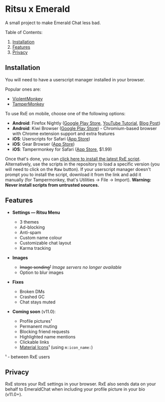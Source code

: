 # Ritsu x Emerald

A small project to make Emerald Chat less bad.

Table of Contents:
1. [Installation](#installation)
2. [Features](#features)
3. [Privacy](#privacy)

## Installation

You will need to have a userscript manager installed in your browser.

Popular ones are:
- [ViolentMonkey](https://violentmonkey.github.io/)
- [TamperMonkey](https://www.tampermonkey.net/)

To use RxE on mobile, choose one of the following options:
- **Android**: Firefox Nightly ([Google Play Store](https://play.google.com/store/apps/details?id=org.mozilla.fenix), [YouTube Tutorial](https://youtu.be/GXcg8r0c-Lk?t=232), [Blog Post](https://blog.mozilla.org/addons/2020/09/29/expanded-extension-support-in-firefox-for-android-nightly/))
- **Android**: Kiwi Browser ([Google Play Store](https://play.google.com/store/apps/details?id=com.kiwibrowser.browser)) - Chromium-based browser with Chrome extension support and extra features 
- **iOS**: Userscripts for Safari ([App Store](https://apps.apple.com/us/app/userscripts/id1463298887))
- **iOS**: Gear Browser ([App Store](https://apps.apple.com/us/app/gear-browser/id1458962238))
- **iOS**: Tampermonkey for Safari ([App Store](https://apps.apple.com/us/app/tampermonkey/id1482490089?mt=12), $1.99)

Once that's done, you can [click here to install the latest RxE script](https://raw.githubusercontent.com/Ritsu-Projects/Public-Releases/main/ritsu-emerald.user.js). 
Alternatively, use the scripts in the repository to load a specific version (you will need to click on the <kbd>Raw</kbd> button). If your userscript manager doesn't prompt you to install the script, download it from the link and add it manually (for Tampermonkey, that's Utilities -> File -> Import).
**Warning: Never install scripts from untrusted sources.**

## Features

- **Settings — Ritsu Menu**
  - 3 themes
  - Ad-blocking
  - Anti-spam
  - Custom name colour
  - Customizable chat layout
  - Karma tracking
- **Images**
  - <s>Image sending¹</s> *Image servers no longer available*
  - Option to blur images
- **Fixes**
  - Broken DMs
  - Crashed GC
  - Chat stays muted


- **Coming soon** (v11.0):
  - Profile pictures¹
  - Permanent muting
  - Blocking friend requests
  - Highlighted name mentions
  - Clickable links
  - [Material Icons](https://fonts.google.com/icons?selected=Material+Icons)¹ (using `m:icon_name:`)

¹ - between RxE users

## Privacy

RxE stores your RxE settings in your browser. RxE also sends data on your behalf to EmeraldChat when including your profile picture in your bio (v11.0+).
